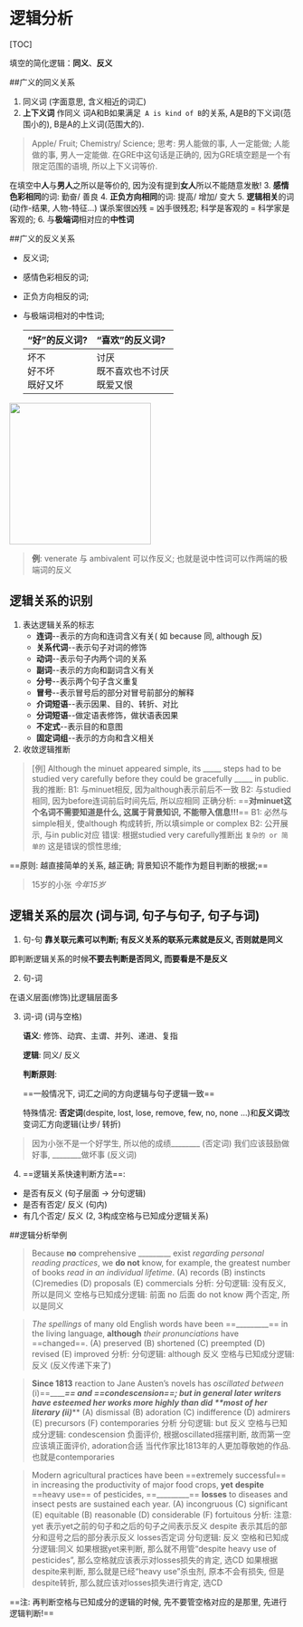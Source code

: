 # 逻辑分析
[TOC]

填空的简化逻辑：**同义**、**反义**


##广义的同义关系
1. 同义词 (字面意思, 含义相近的词汇)
2. **上下义词** 作同义
词A和B如果满足` A is kind of B`的关系, A是B的下义词(范围小的), B是A的上义词(范围大的).

>Apple/ Fruit; Chemistry/ Science;
>思考: 男人能做的事, 人一定能做; 人能做的事, 男人一定能做.
>在GRE中这句话是正确的, 因为GRE填空题是一个有限定范围的语境, 所以上下义词等价. 

  在填空中**人**与**男人**之所以是等价的, 因为没有提到**女人**所以不能随意发散!
3. **感情色彩相同**的词: 勤奋/ 善良
4. **正负方向相同**的词: 提高/ 增加/ 变大
5. **逻辑相关**的词 (动作-结果, 人物-特征...)
    谋杀案很凶残 = 凶手很残忍; 科学是客观的 = 科学家是客观的;
6. 与**极端词**相对应的**中性词**

##广义的反义关系
* 反义词; 
* 感情色彩相反的词; 
* 正负方向相反的词; 
* 与极端词相对的中性词;

    |      “好”的反义词?      |           “喜欢”的反义词?            |
    | :---------------------- | :---------------------- |
    | 坏不<br>好不坏<br>既好又坏 | 讨厌<br>既不喜欢也不讨厌<br>既爱又恨 |

<img src="/Users/hugo/Library/Application Support/typora-user-images/image-20190426132915809.png" width="250px"/>

>**例**: venerate 与 ambivalent 可以作反义; 也就是说中性词可以作两端的极端词的反义

## 逻辑关系的识别
1. 表达逻辑关系的标志
    * **连词**--表示的方向和连词含义有关( 如 because 同, although 反)
    * **关系代词**--表示句子对词的修饰
    * **动词**--表示句子内两个词的关系
    * **副词**--表示的方向和副词含义有关
    * **分号**--表示两个句子含义重复
    * **冒号**--表示冒号后的部分对冒号前部分的解释
    * **介词短语**--表示因果、目的、转折、对比
    * **分词短语**--做定语表修饰，做状语表因果
    * **不定式**--表示目的和意图
    * **固定词组**--表示的方向和含义相关
2. 收敛逻辑推断   
  
> [例] Although the minuet appeared simple, its _____ steps had to be studied very carefully before they could be gracefully _____ in public. 
> 我的推断:
> B1: 与minuet相反, 因为although表示前后不一致
> B2: 与studied相同, 因为before连词前后时间先后, 所以应相同
> 正确分析:
> ==**对minuet这个名词不需要知道是什么, 这属于背景知识, 不能带入信息!!!**==
> B1: 必然与simple相关, 使although 构成转折, 所以填simple or complex
> B2: 公开展示, 与in public对应
> 错误: 根据studied very carefully推断出 ` 复杂的 or 简单的 ` 这是错误的惯性思维;

  ==原则: 越直接简单的关系, 越正确; 背景知识不能作为题目判断的根据;==   

> 15岁的小张  _今年15岁_

## 逻辑关系的层次 (词与词, 句子与句子, 句子与词)
1. 句-句
  **靠关联元素可以判断; 有反义关系的联系元素就是反义, 否则就是同义**

  即判断逻辑关系的时候**不要去判断是否同义, 而要看是不是反义**
  
2. 句-词

  在语义层面(修饰)比逻辑层面多

3. 词-词 (词与空格)

    **语义**: 修饰、动宾、主谓、并列、递进、复指

    **逻辑**: 同义/ 反义

    **判断原则**: 

    ==一般情况下, 词汇之间的方向逻辑与句子逻辑一致== 

    特殊情况: **否定词**(despite, lost, lose, remove, few, no, none ...)和**反义词**改变词汇方向逻辑(让步/ 转折)
>因为小张不是一个好学生, 所以他的成绩________ (否定词)
>我们应该鼓励做好事, ________做坏事 (反义词)

4. ==逻辑关系快速判断方法==:
  * 是否有反义 (句子层面 → 分句逻辑)
  * 是否有否定/ 反义 (句内)
  * 有几个否定/ 反义 (2, 3构成空格与已知成分逻辑关系)

##逻辑分析举例

>Because **no** comprehensive _________ exist _regarding personal reading practices_, we **do not** know, for example, the greatest number of books _read in an individual lifetime_.
>(A) records   (B) instincts   (C)remedies   (D) proposals   (E) commercials
>分析:
>分句逻辑: 没有反义, 所以是同义
>空格与已知成分逻辑: 前面 no 后面 do not know 两个否定, 所以是同义

>_The spellings_ of many old English words have been ==_________== in the living language, **although** _their pronunciations_ have ==changed==.
>(A) preserved (B) shortened (C) preempted (D) revised (E) improved
>分析:
>分句逻辑: although 反义
>空格与已知成分逻辑: 反义 (反义传递下来了)

>**Since 1813** reaction to Jane Austen’s novels has _oscillated between_ (i)==_________== _and_ ==condescension==; but in general **later writers** have esteemed her works more highly than did **most of her literary (ii)_____**
>(A) dismissal   (B) adoration (C) indifference
>(D) admirers   (E) precursors (F) contemporaries
>分析
>分句逻辑: but 反义
>空格与已知成分逻辑: condescension 负面评价, 根据oscillated摇摆判断, 故而第一空应该填正面评价, adoration合适
>当代作家比1813年的人更加尊敬她的作品. 也就是contemporaries

>Modern agricultural practices have been ==extremely successful== in increasing the productivity of major food crops, **yet** **despite** ==heavy use== of pesticides, ==_________== **losses** to diseases and insect pests are sustained each year.
>(A) incongruous   (C) significant   (E) equitable   (B) reasonable   (D) considerable   (F) fortuitous
>分析:
>注意: 
>yet 表示yet之前的句子和之后的句子之间表示反义
>despite 表示其后的部分和逗号之后的部分表示反义
>losses否定词
>分句逻辑: 反义
>空格和已知成分逻辑:同义
>如果根据yet来判断, 那么就不用管“despite heavy use of pesticides”, 那么空格就应该表示对losses损失的肯定, 选CD
>如果根据despite来判断, 那么就是已经“heavy use”杀虫剂, 原本不会有损失, 但是despite转折, 那么就应该对losses损失进行肯定, 选CD

==注: 再判断空格与已知成分的逻辑的时候, 先不要管空格对应的是那里, 先进行逻辑判断!==